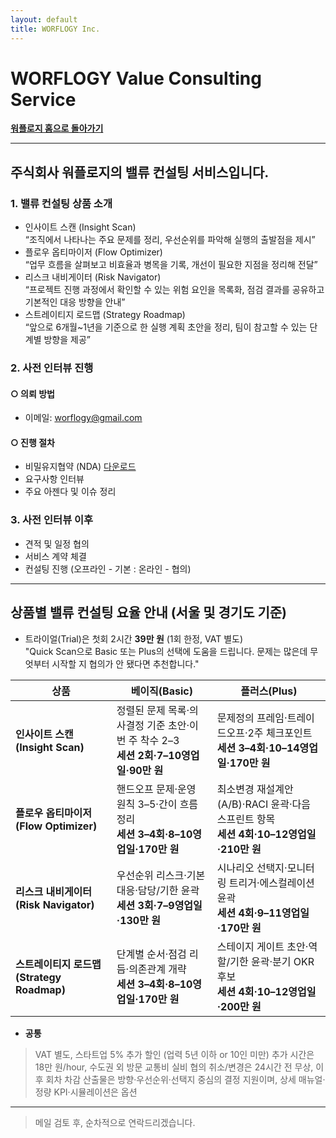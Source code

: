 ```yaml
---
layout: default
title: WORFLOGY Inc.
---
```


# WORFLOGY Value Consulting Service

[**워플로지 홈으로 돌아가기**](https://worflogy.com)

---

## 주식회사 워플로지의 밸류 컨설팅 서비스입니다.

### 1. 밸류 컨설팅 상품 소개

- 인사이트 스캔 (Insight Scan)<br>
    “조직에서 나타나는 주요 문제를 정리, 우선순위를 파악해 실행의 출발점을 제시”
- 플로우 옵티마이저 (Flow Optimizer)<br>
    “업무 흐름을 살펴보고 비효율과 병목을 기록, 개선이 필요한 지점을 정리해 전달”
- 리스크 내비게이터 (Risk Navigator)<br>
    “프로젝트 진행 과정에서 확인할 수 있는 위험 요인을 목록화, 점검 결과를 공유하고 기본적인 대응 방향을 안내”
- 스트레이티지 로드맵 (Strategy Roadmap)<br>
    “앞으로 6개월~1년을 기준으로 한 실행 계획 초안을 정리, 팀이 참고할 수 있는 단계별 방향을 제공”

### 2. 사전 인터뷰 진행

#### ○ 의뢰 방법

- 이메일: [worflogy@gmail.com](mailto:worflogy@gmail.com)

#### ○ 진행 절차

- 비밀유지협약 (NDA) [다운로드](https://drive.google.com/file/d/1IpbFzdH17zTREo131JuWjV53xkd5bCHs/view?usp=sharing)
- 요구사항 인터뷰
- 주요 아젠다 및 이슈 정리

### 3. 사전 인터뷰 이후

- 견적 및 일정 협의
- 서비스 계약 체결
- 컨설팅 진행 (오프라인 - 기본 : 온라인 - 협의)

---

## 상품별 밸류 컨설팅 요율 안내 (서울 및 경기도 기준)

- 트라이얼(Trial)은 첫회 2시간 **39만 원** (1회 한정, VAT 별도)<br>
    "Quick Scan으로 Basic 또는 Plus의 선택에 도움을 드립니다. 문제는 많은데 무엇부터 시작할 지 협의가 안 됐다면 추천합니다." 

| 상품 | 베이직(Basic) | 플러스(Plus) |
|---|---|---|
| **인사이트 스캔 (Insight Scan)** | 정렬된 문제 목록·의사결정 기준 초안·이번 주 착수 2–3<br>**세션 2회·7–10영업일·90만 원** | 문제정의 프레임·트레이드오프·2주 체크포인트<br>**세션 3–4회·10–14영업일·170만 원** |
| **플로우 옵티마이저 (Flow Optimizer)** | 핸드오프 문제·운영 원칙 3–5·간이 흐름 정리<br>**세션 3–4회·8–10영업일·170만 원** | 최소변경 재설계안(A/B)·RACI 윤곽·다음 스프린트 항목<br>**세션 4회·10–12영업일·210만 원** |
| **리스크 내비게이터 (Risk Navigator)** | 우선순위 리스크·기본 대응·담당/기한 윤곽<br>**세션 3회·7–9영업일·130만 원** | 시나리오 선택지·모니터링 트리거·에스컬레이션 윤곽<br>**세션 4회·9–11영업일·170만 원** |
| **스트레이티지 로드맵 (Strategy Roadmap)** | 단계별 순서·점검 리듬·의존관계 개략<br>**세션 3–4회·8–10영업일·170만 원** | 스테이지 게이트 초안·역할/기한 윤곽·분기 OKR 후보<br>**세션 4회·10–12영업일·200만 원** |

- **공통**
> VAT 별도, 스타트업 5% 추가 할인 (업력 5년 이하 or 10인 미만)
> 추가 시간은 18만 원/hour, 수도권 외 방문 교통비 실비 협의
> 취소/변경은 24시간 전 무상, 이후 회차 차감
> 산출물은 방향·우선순위·선택지 중심의 결정 지원이며, 상세 매뉴얼·정량 KPI·시뮬레이션은 옵션

---

> 메일 검토 후, 순차적으로 연락드리겠습니다.
